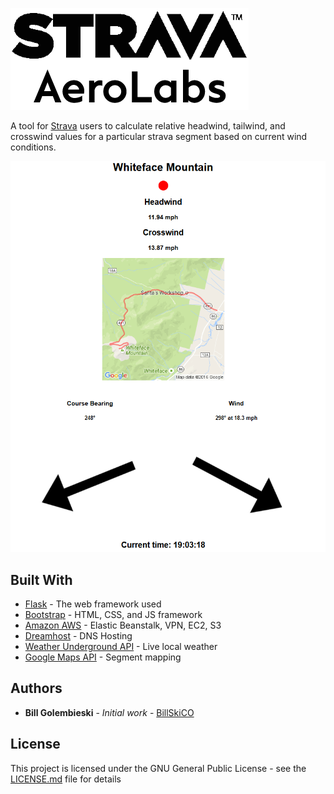 
![Strava AeroLabs](https://github.com/BillSkiCO/Strava-AeroLabs/blob/master/static/images/Logo.png)

A tool for [Strava](https://www.strava.com/) users to calculate relative headwind, tailwind, and crosswind values for a particular strava segment based on current wind conditions.

![Example](https://github.com/BillSkiCO/Strava-AeroLabs/blob/master/static/images/Example1.png)


## Built With

* [Flask](http://flask.pocoo.org/) - The web framework used
* [Bootstrap](http://getbootstrap.com/) - HTML, CSS, and JS framework
* [Amazon AWS](https://aws.amazon.com/) - Elastic Beanstalk, VPN, EC2, S3
* [Dreamhost](https://www.dreamhost.com/) - DNS Hosting
* [Weather Underground API](https://api.wunderground.com/weather/api/) - Live local weather
* [Google Maps API](https://developers.google.com/maps/) - Segment mapping

## Authors

* **Bill Golembieski** - *Initial work* - [BillSkiCO](https://github.com/BillSkiCO)

## License

This project is licensed under the GNU General Public License - see the [LICENSE.md](LICENSE.md) file for details
